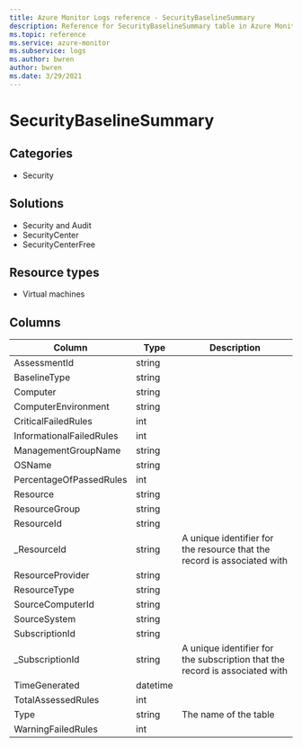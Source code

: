 ```yaml
---
title: Azure Monitor Logs reference - SecurityBaselineSummary
description: Reference for SecurityBaselineSummary table in Azure Monitor Logs.
ms.topic: reference
ms.service: azure-monitor
ms.subservice: logs
ms.author: bwren
author: bwren
ms.date: 3/29/2021
---
```


# SecurityBaselineSummary

 

## Categories

- Security
## Solutions

- Security and Audit
- SecurityCenter
- SecurityCenterFree
## Resource types

- Virtual machines




## Columns

|Column|Type|Description|
|---|---|---|
|AssessmentId|string||
|BaselineType|string||
|Computer|string||
|ComputerEnvironment|string||
|CriticalFailedRules|int||
|InformationalFailedRules|int||
|ManagementGroupName|string||
|OSName|string||
|PercentageOfPassedRules|int||
|Resource|string||
|ResourceGroup|string||
|ResourceId|string||
|_ResourceId|string|A unique identifier for the resource that the record is associated with|
|ResourceProvider|string||
|ResourceType|string||
|SourceComputerId|string||
|SourceSystem|string||
|SubscriptionId|string||
|_SubscriptionId|string|A unique identifier for the subscription that the record is associated with|
|TimeGenerated|datetime||
|TotalAssessedRules|int||
|Type|string|The name of the table|
|WarningFailedRules|int||
